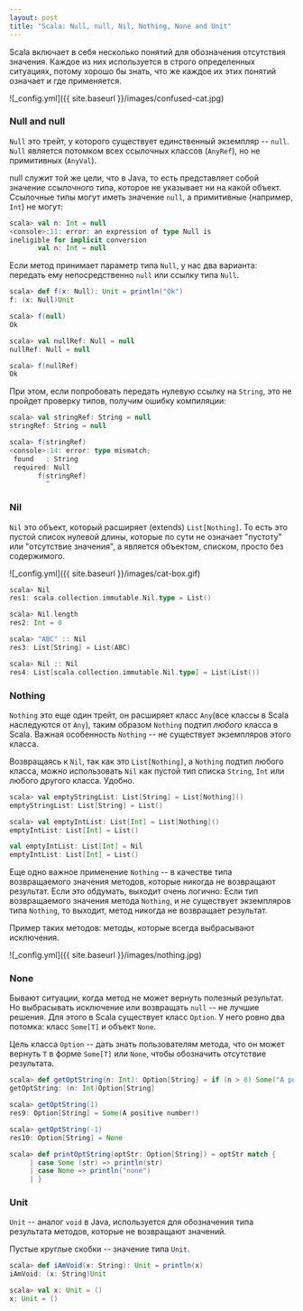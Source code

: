 ```yaml
---
layout: post
title: "Scala: Null, null, Nil, Nothing, None and Unit"
---
```


Scala включает в себя несколько понятий для обозначения отсутствия значения. Каждое из них используется в строго определенных ситуациях, потому хорошо бы знать, что же каждое их этих понятий означает и где применяется.

![_config.yml]({{ site.baseurl }}/images/confused-cat.jpg)

### Null and null

`Null` это трейт, у которого существует единственный экземпляр -- `null`.
`Null` является потомком всех ссылочных классов (`AnyRef`), но не примитивных (`AnyVal`).

null служит той же цели, что в Java, то есть представляет собой значение ссылочного типа, которое не указывает ни на какой объект. Ссылочные типы могут иметь значение `null`, а примитивные (например, `Int`) не могут:

```scala
scala> val n: Int = null
<console>:11: error: an expression of type Null is
ineligible for implicit conversion
       val n: Int = null
```

Если метод принимает параметр типа `Null`, у нас два варианта: передать ему непосредственно `null` или ссылку типа `Null`.

```scala
scala> def f(x: Null): Unit = println("Ok")
f: (x: Null)Unit

scala> f(null)
Ok

scala> val nullRef: Null = null
nullRef: Null = null

scala> f(nullRef)
Ok
```

При этом, если попробовать передать нулевую ссылку на `String`, это не пройдет проверку типов, получим ошибку компиляции:

```scala
scala> val stringRef: String = null
stringRef: String = null

scala> f(stringRef)
<console>:14: error: type mismatch;
 found   : String
 required: Null
       f(stringRef)
         ^
```

### Nil

`Nil` это объект, который расширяет (extends) `List[Nothing]`. То есть это пустой список нулевой длины, которые по сути не означает "пустоту" или "отсутствие значения", а является объектом, списком, просто без содержимого.

![_config.yml]({{ site.baseurl }}/images/cat-box.gif)

```scala
scala> Nil
res1: scala.collection.immutable.Nil.type = List()

scala> Nil.length
res2: Int = 0

scala> "ABC" :: Nil
res3: List[String] = List(ABC)

scala> Nil :: Nil
res4: List[scala.collection.immutable.Nil.type] = List(List())
```

### Nothing

`Nothing` это еще один трейт, он расширяет класс `Any`(все классы в Scala наследуются от `Any`), таким образом `Nothing` подтип *любого* класса в Scala. Важная особенность `Nothing` -- не существует экземпляров этого класса.

Возвращаясь к `Nil`, так как это `List[Nothing]`, а `Nothing` подтип любого класса, можно использовать `Nil` как пустой тип списка `String`, `Int` или любого другого класса. Удобно.

```scala
scala> val emptyStringList: List[String] = List[Nothing]()
emptyStringList: List[String] = List()

scala> val emptyIntList: List[Int] = List[Nothing]()
emptyIntList: List[Int] = List()

val emptyIntList: List[Int] = Nil
emptyIntList: List[Int] = List()
```

Еще одно важное применение `Nothing` -- в качестве типа возвращаемого значения методов, которые никогда не возвращают результат. Если это обдумать, выходит очень логично: Если тип возвращаемого значения метода `Nothing`, и не существует экземпляров типа `Nothing`, то выходит, метод никогда не возвращает результат.

Пример таких методов: методы, которые всегда выбрасывают исключения.

![_config.yml]({{ site.baseurl }}/images/nothing.jpg)

### None

Бывают ситуации, когда метод не может вернуть полезный результат. Но выбрасывать исключение или возвращать `null` -- не лучшие решения. Для этого в Scala существует класс `Option`. У него ровно два потомка: класс `Some[T]` и объект `None`.

Цель класса `Option` -- дать знать пользователям метода, что он может вернуть `T` в форме `Some[T]` или `None`, чтобы обозначить отсутствие результата.

```scala
scala> def getOptString(n: Int): Option[String] = if (n > 0) Some("A positive number!") else None
getOptString: (n: Int)Option[String]

scala> getOptString(1)
res9: Option[String] = Some(A positive number!)

scala> getOptString(-1)
res10: Option[String] = None

scala> def printOptString(optStr: Option[String]) = optStr match {
     | case Some (str) => println(str)
     | case None => println("none")
     | }
```

### Unit

`Unit` -- аналог `void` в Java, используется для обозначения типа результата методов, которые не возвращают значений. 

Пустые круглые скобки -- значение типа `Unit`.

```scala
scala> def iAmVoid(x: String): Unit = println(x)
iAmVoid: (x: String)Unit

scala> val x: Unit = ()
x: Unit = ()
```
